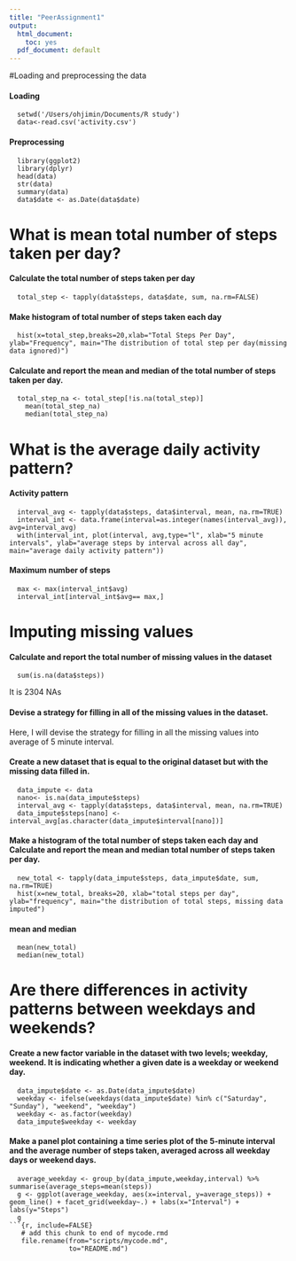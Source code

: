 ```yaml
---
title: "PeerAssignment1"
output:
  html_document: 
    toc: yes
  pdf_document: default
---
```

#Loading and preprocessing the data
#### Loading
```{r, echo=TRUE}
  setwd('/Users/ohjimin/Documents/R study')
  data<-read.csv('activity.csv')
```
#### Preprocessing 
```{r, echo=TRUE}
  library(ggplot2)
  library(dplyr)
  head(data)
  str(data)
  summary(data)
  data$date <- as.Date(data$date)
```
# What is mean total number of steps taken per day?
#### Calculate the total number of steps taken per day 
```{r, echo=TRUE}
  total_step <- tapply(data$steps, data$date, sum, na.rm=FALSE)
```
#### Make histogram of total number of steps taken each day
```{r, echo=TRUE}
  hist(x=total_step,breaks=20,xlab="Total Steps Per Day", ylab="Frequency", main="The distribution of total step per day(missing data ignored)")
```

#### Calculate and report the mean and median of the total number of steps taken per day.
```{r, echo=TRUE}
  total_step_na <- total_step[!is.na(total_step)]
    mean(total_step_na)
    median(total_step_na)
```
# What is the average daily activity pattern?
#### Activity pattern 
```{r, echo=TRUE}
  interval_avg <- tapply(data$steps, data$interval, mean, na.rm=TRUE)
  interval_int <- data.frame(interval=as.integer(names(interval_avg)), avg=interval_avg)
  with(interval_int, plot(interval, avg,type="l", xlab="5 minute intervals", ylab="average steps by interval across all day", main="average daily activity pattern"))
```

#### Maximum number of steps
```{r, echo=TRUE}
  max <- max(interval_int$avg)
  interval_int[interval_int$avg== max,]
```
# Imputing missing values
#### Calculate and report the total number of missing values in the dataset
```{r, echo=TRUE}
  sum(is.na(data$steps))
```
It is 2304 NAs  

#### Devise a strategy for filling in all of the missing values in the dataset.
Here, I will devise the strategy for filling in all the missing values into average of 5 minute interval.
#### Create a new dataset that is equal to the original dataset but with the missing data filled in.
```{r, echo=TRUE}
  data_impute <- data
  nano<- is.na(data_impute$steps)
  interval_avg <- tapply(data$steps, data$interval, mean, na.rm=TRUE)
  data_impute$steps[nano] <- interval_avg[as.character(data_impute$interval[nano])]
```
#### Make a histogram of the total number of steps taken each day and Calculate and report the mean and median total number of steps taken per day. 
```{r, echo=TRUE}
  new_total <- tapply(data_impute$steps, data_impute$date, sum, na.rm=TRUE)
  hist(x=new_total, breaks=20, xlab="total steps per day", ylab="frequency", main="the distribution of total steps, missing data imputed")
```

#### mean and median
```{r, echo=TRUE}
  mean(new_total)
  median(new_total)
```
# Are there differences in activity patterns between weekdays and weekends?
#### Create a new factor variable in the dataset with two levels; weekday, weekend. It is indicating whether a given date is a weekday or weekend day.
```{r, echo=TRUE}
  data_impute$date <- as.Date(data_impute$date)
  weekday <- ifelse(weekdays(data_impute$date) %in% c("Saturday", "Sunday"), "weekend", "weekday")
  weekday <- as.factor(weekday)
  data_impute$weekday <- weekday
```
#### Make a panel plot containing a time series plot of the 5-minute interval and the average number of steps taken, averaged across all weekday days or weekend days.
```{r, echo=TRUE}
  average_weekday <- group_by(data_impute,weekday,interval) %>% summarise(average_steps=mean(steps))
  g <- ggplot(average_weekday, aes(x=interval, y=average_steps)) + geom_line() + facet_grid(weekday~.) + labs(x="Interval") + labs(y="Steps")
  g
```{r, include=FALSE}
   # add this chunk to end of mycode.rmd
   file.rename(from="scripts/mycode.md", 
               to="README.md")
```
